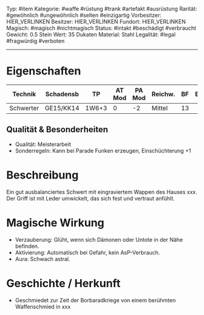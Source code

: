 Typ: #item
Kategorie: #waffe #rüstung #trank #artefakt #ausrüstung
Rarität: #gewöhnlich #ungewöhnlich #selten #einzigartig
Vorbesitzer: HIER_VERLINKEN
Besitzer: HIER_VERLINKEN
Fundort: HIER_VERLINKEN
Magisch: #magisch #nichtmagisch
Status: #intakt #beschädigt #verbraucht
Gewicht: 0.5 Stein
Wert: 35 Dukaten
Material: Stahl
Legalität: #legal #fragwürdig #verboten

---
# Eigenschaften

| Technik   | Schadensb | TP    | AT Mod | PA Mod | Reichw. | BF  | B   | AT  | PA  | Stein |
| --------- | --------- | ----- | ------ | ------ | ------- | --- | --- | --- | --- | ----- |
| Schwerter | GE15/KK14 | 1W6+3 | 0      | -2     | Mittel  | 13  |     | 8   | 2   | 0.5   |

## Qualität & Besonderheiten
- Qualität: Meisterarbeit
- Sonderregeln: Kann bei Parade Funken erzeugen, Einschüchterung +1

# Beschreibung
Ein gut ausbalanciertes Schwert mit eingraviertem Wappen des Hauses xxx. Der Griff ist mit Leder umwickelt, das sich fest und vertraut anfühlt.

# Magische Wirkung
- Verzauberung: Glüht, wenn sich Dämonen oder Untote in der Nähe befinden.
- Aktivierung: Automatisch bei Gefahr, kein AsP-Verbrauch.
- Aura: Schwach astral.

# Geschichte / Herkunft
- Geschmiedet zur Zeit der Borbaradkriege von einem berühmten Waffenschmied in xxx